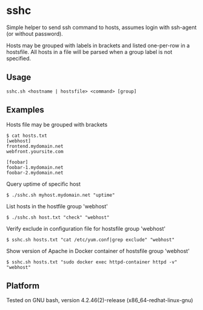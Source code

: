# sshc
Simple helper to send ssh command to hosts, assumes login with ssh-agent (or without password).

Hosts may be grouped with labels in brackets and listed one-per-row in a hostsfile. All hosts in a file will be parsed when a group label is not specified.

## Usage
```
sshc.sh <hostname | hostsfile> <command> [group]

```

## Examples
Hosts file may be grouped with brackets

```
$ cat hosts.txt
[webhost]
frontend.mydomain.net
webfront.yoursite.com

[foobar]
foobar-1.mydomain.net
foobar-2.mydomain.net

```
Query uptime of specific host

```
$ ./sshc.sh myhost.mydomain.net "uptime"

```
List hosts in the hostfile group 'webhost'

```
$ ./sshc.sh host.txt "check" "webhost"

```
Verify exclude in configuration file for hostsfile group 'webhost'

```
$ sshc.sh hosts.txt "cat /etc/yum.conf|grep exclude" "webhost"

```

Show version of Apache in Docker container of hostsfile group 'webhost'

```
$ sshc.sh hosts.txt "sudo docker exec httpd-container httpd -v" "webhost"

```

## Platform
Tested on GNU bash, version 4.2.46(2)-release (x86_64-redhat-linux-gnu)
